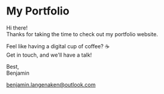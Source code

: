# My Portfolio

Hi there! <br>
Thanks for taking the time to check out my portfolio website.

Feel like having a digital cup of coffee? ☕ <br>
Get in touch, and we'll have a talk!

Best, <br>
Benjamin

<benjamin.langenaken@outlook.com>
